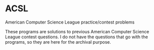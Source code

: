 # ACSL
American Computer Science League practice/contest problems

These programs are solutions to previous American Computer Science League contest questions. I do not have the questions that go with the programs, so they are here for the archival purpose.



